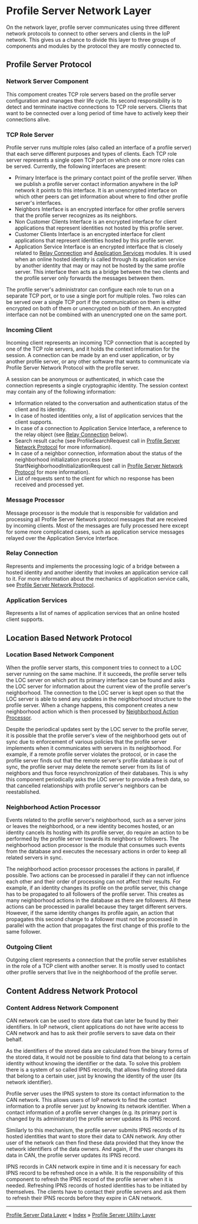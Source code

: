# Profile Server Network Layer

On the network layer, profile server communicates using three different network protocols to connect to other servers and clients in the IoP network.
This gives us a chance to divide this layer to three groups of components and modules by the protocol they are mostly connected to.


## Profile Server Protocol

### Network Server Component

This compoment creates TCP role servers based on the profile server configuration and manages their life cycle. 
Its second responsibility is to detect and terminate inactive connections to TCP role servers. Clients that want to be connected 
over a long period of time have to actively keep their connections alive.


### TCP Role Server

Profile server runs multiple roles (also called an interface of a profile server) that each serve different purposes and types of clients. Each TCP role server represents a single open TCP port
on which one or more roles can be served. Currently, the following interfaces are present:

 * Primary Interface is the primary contact point of the profile server. When we publish a profile server contact information anywhere in the IoP network 
it points to this interface. It is an unencrypted interface on which other peers can get information about where to find other profile server's interfaces.
 * Neighbors Interface is an encrypted interface for other profile servers that the profile server recognizes as its neighbors.
 * Non Customer Clients Interface is an encrypted interface for client applications that represent identities not hosted by this profile server.
 * Customer Clients Interface is an encrypted interface for client applications that represent identities hosted by this profile server.
 * Application Service Interface is an encrypted interface that is closely related to [Relay Connection](#relay-connection) and [Application Services](#application-services) modules. 
It is used when an online hosted identity is called through its application service by another identity that may or may not be hosted by the same profile server.
This interface then acts as a bridge between the two clients and the profile server only forwards the messages between them.

The profile server's administrator can configure each role to run on a separate TCP port, or to use a single port for multiple roles. 
Two roles can be served over a single TCP port if the communication on them is either encrypted on both of them or unencrypted on both of them. 
An encrypted interface can not be combined with an unencrypted one on the same port.


### Incoming Client

Incoming client represents an incoming TCP connection that is accepted by one of the TCP role servers, and it holds the context information for the session. 
A connection can be made by an end user application, or by another profile server, or any other software that wants to communicate via Profile Server 
Network Protocol with the profile server.

A session can be anonymous or authenticated, in which case the connection represents a single cryptographic identity. The session context 
may contain any of the following information:

 * Information related to the conversation and authentication status of the client and its identity.
 * In case of hosted identities only, a list of application services that the client supports.
 * In case of a connection to Application Service Interface, a reference to the relay object (see [Relay Connection](#relay-connection) below). 
 * Search result cache (see ProfileSearchRequest call in [Profile Server Network Protocol](https://github.com/Internet-of-People/message-protocol/blob/master/IopProfileServer.proto) for more information).
 * In case of a neighbor connection, information about the status of the neighborhood initialization process (see StartNeighborhoodInitializationRequest call in [Profile Server Network Protocol](https://github.com/Internet-of-People/message-protocol/blob/master/IopProfileServer.proto) for more information).
 * List of requests sent to the client for which no response has been received and processed yet.



### Message Processor

Message processor is the module that is responsible for validation and processing all Profile Server Network protocol messages that are received by incoming clients.
Most of the messages are fully processed here except for some more complicated cases, such as application service messages relayed over the Application Service Interface.


### Relay Connection

Represents and implements the processing logic of a bridge between a hosted identity and another identity that invokes an application service call to it. 
For more information about the mechanics of application service calls, see [Profile Server Network Protocol](https://github.com/Internet-of-People/message-protocol/blob/master/IopProfileServer.proto).


### Application Services

Represents a list of names of application services that an online hosted client supports.



## Location Based Network Protocol

### Location Based Network Component

When the profile server starts, this component tries to connect to a LOC server running on the same machine. If it succeeds, the profile server tells 
the LOC server on which port its primary interface can be found and asks the LOC server for information about the current view of the profile server's neighborhood. 
The connection to the LOC server is kept open so that the LOC server is able to send any updates in the neighborhood structure to the profile server.
When a change happens, this component creates a new neighborhood action which is then processed by [Neighborhood Action Processor](#neighborhood-action-processor).

Despite the periodical updates sent by the LOC server to the profile server, it is possible that the profile server's view of the neighborhood gets out of sync 
due to enforcement of various policies that the profile server implements when it communicates with servers in its neighborhood. For example, if a remote 
profile server violates the protocol, or in case the profile server finds out that the remote server's profile database is out of sync, the profile server 
may delete the remote server from its list of neighbors and thus force resynchronization of their databases. This is why this component periodically asks 
the LOC server to provide a fresh data, so that cancelled relationships with profile server's neighbors can be reestablished.


### Neighborhood Action Processor

Events related to the profile server's neighborhood, such as a server joins or leaves the neighborhood, or a new identity becomes hosted, or an identity cancels its 
hosting with its profile server, do require an action to be performed by the profile server towards its neighbors or followers. The neighborhood action processor 
is the module that consumes such events from the database and executes the necessary actions in order to keep all related servers in sync.

The neighborhood action processor processes the actions in parallel, if possible. Two actions can be processed in parallel if they can not influence each other 
and their order of processing can not affect their results. For example, if an identity changes its profile on the profile server, this change has to be propagated 
to all followers of the profile server. This creates as many neighborhood actions in the database as there are followers. All these actions can be processed in parallel 
because they target different servers. However, if the same identity changes its profile again, an action that propagates this second change to a follower 
must not be processed in parallel with the action that propagates the first change of this profile to the same follower.


### Outgoing Client

Outgoing client represents a connection that the profile server establishes in the role of a TCP client with another server. It is mostly used to contact 
other profile servers that live in the neighborhood of the profile server.



## Content Address Network Protocol

### Content Address Network Component

CAN network can be used to store data that can later be found by their identifiers. In IoP network, client applications do not have write access to CAN network 
and has to ask their profile servers to save data on their behalf. 

As the identifiers of the stored data are calculated from the binary forms of the stored data, it would not be possible to find data that belong to a certain identity 
without knowing the identifier or the data. To solve this problem there is a system of so called IPNS records, that allows finding stored data that belong 
to a certain user, just by knowing the identity of the user (its network identifier).

Profile server uses the IPNS system to store its contact information to the CAN network. This allows users of IoP network to find the contact information to 
a profile server just by knowing its network identifier. When a contact information of a profile server changes (e.g. its primary port is changed by its administrator) 
the profile server updates its IPNS record.

Similarly to this mechanism, the profile server submits IPNS records of its hosted identities that want to store their data to CAN network. Any other user of 
the network can then find these data provided that they know the network identifiers of the data owners. And again, if the user changes its data in CAN, the profile 
server updates its IPNS record.

IPNS records in CAN network expire in time and it is necessary for each IPNS record to be refreshed once in a while. It is the responsibility of this component 
to refresh the IPNS record of the profile server when it is needed. Refreshing IPNS records of hosted identities has to be initiated by themselves. The clients 
have to contact their profile servers and ask them to refresh their IPNS records before they expire in CAN network.



---
[Profile Server Data Layer](ARCH-PS-Data-Layer.md) « [Index](ARCHITECTURE.md) » [Profile Server Utility Layer](ARCH-PS-Utility-Layer.md)
